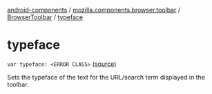 [android-components](../../index.md) / [mozilla.components.browser.toolbar](../index.md) / [BrowserToolbar](index.md) / [typeface](./typeface.md)

# typeface

`var typeface: <ERROR CLASS>` [(source)](https://github.com/mozilla-mobile/android-components/blob/master/components/browser/toolbar/src/main/java/mozilla/components/browser/toolbar/BrowserToolbar.kt#L305)

Sets the typeface of the text for the URL/search term displayed in the toolbar.


